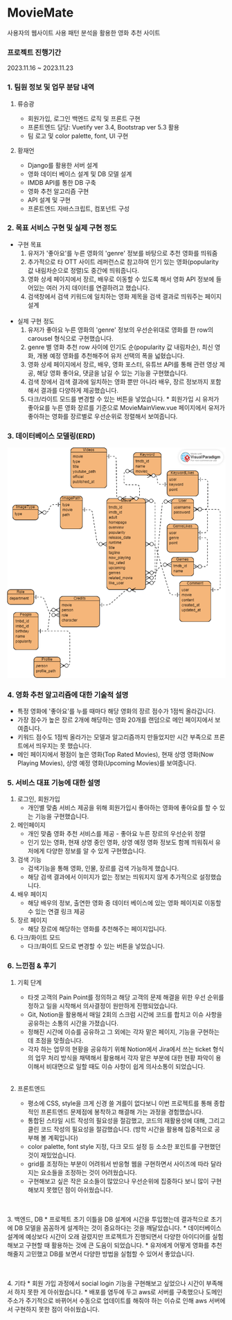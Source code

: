 # MovieMate
사용자의 웹사이트 사용 패턴 분석을 활용한 영화 추천 사이트

### 프로젝트 진행기간
2023.11.16 ~ 2023.11.23

### 1. 팀원 정보 및 업무 분담 내역
1. 류승광
    * 회원가입, 로그인 백엔드 로직 및 프론트 구현
    * 프론트엔드 담당: Vuetify ver 3.4, Bootstrap ver 5.3 활용
    * 팀 로고 및 color palette, font, UI 구현

2. 황재언
    * Django를 활용한 서버 설계
    * 영화 데이터 베이스 설계 및 DB 모델 설계
    * IMDB API를 통한 DB 구축
    * 영화 추천 알고리즘 구현
    * API 설계 및 구현
    * 프론트엔드 자바스크립트, 컴포넌트 구성


### 2. 목표 서비스 구현 및 실제 구현 정도
  * 구현 목표
      1. 유저가 '좋아요'를 누른 영화의 'genre' 정보를 바탕으로 추천 영화를 띄워줌
      2. 추가적으로 타 OTT 사이트 레퍼런스로 참고하여 인기 있는 영화(popularity 값 내림차순으로 정렬)도 중간에 띄워줍니다.
      3. 영화 상세 페이지에서 장르, 배우로 이동할 수 있도록 해서 영화 API 정보에 들어있는 여러 가지 데이터를 연결하려고 했습니다.
      4. 검색창에서 검색 키워드에 일치하는 영화 제목을 검색 결과로 띄워주는 페이지 설계
  <br><br>
  * 실제 구현 정도
      1. 유저가 좋아요 누른 영화의 'genre' 정보의 우선순위대로 영화를 한 row의 carousel 형식으로 구현했습니다.
      2. genre 별 영화 추천 row 사이에 인기도 순(popularity 값 내림차순), 최신 영화, 개봉 예정 영화를 추천해주어 유저 선택의 폭을 넓혔습니다.
      3. 영화 상세 페이지에서 장르, 배우, 영화 포스터, 유튜브 API를 통해 관련 영상 제공, 해당 영화 좋아요, 댓글을 남길 수 있는 기능을 구현했습니다.
      4. 검색 창에서 검색 결과에 일치하는 영화 뿐만 아니라 배우, 장르 정보까지 포함해서 결과를 다양하게 제공했습니다.
      5. 다크/라이트 모드를 변경할 수 있는 버튼을 넣었습니다.
        * 회원가입 시 유저가 좋아요를 누른 영화 장르를 기준으로 MovieMainView.vue 페이지에서
      유저가 좋아하는 영화를 장르별로 우선순위로 정렬해서 보여줍니다.


### 3. 데이터베이스 모델링(ERD)
![TEAM_MM_ERD](Team_MM_ERD.png)


### 4. 영화 추천 알고리즘에 대한 기술적 설명
  * 특정 영화에 '좋아요'를 누를 때마다 해당 영화의 장르 점수가 1점씩 올라갑니다.
  * 가장 점수가 높은 장르 2개에 해당하는 영화 20개를 랜덤으로 메인 페이지에서 보여줍니다.
  * 키워드 점수도 1점씩 올라가는 모델과 알고리즘까지 만들었지만 시간 부족으로 프론트에서 띄우지는 못 했습니다.
  * 메인 페이지에서 평점이 높은 영화(Top Rated Movies), 현재 상영 영화(Now Playing Movies), 상영 예정 영화(Upcoming Movies)를 보여줍니다.


### 5. 서비스 대표 기능에 대한 설명
  1. 로그인, 회원가입
      * 개인별 맞춤 서비스 제공을 위해 회원가입시 좋아하는 영화에 좋아요를 할 수 있는 기능을 구현했습니다.
  2. 메인페이지
      * 개인 맞춤 영화 추천 서비스를 제공 - 좋아요 누른 장르의 우선순위 정렬
      * 인기 있는 영화, 현재 상영 중인 영화, 상영 예정 영화 정보도 함께 띄워줘서 유저에게 다양한 정보를 알 수 있게 구현했습니다.
  3. 검색 기능
      * 검색기능을 통해 영화, 인물, 장르를 검색 가능하게 했습니다.
      * 해당 검색 결과에서 이미지가 없는 정보는 띄워지지 않게 추가적으로 설정했습니다.
  4. 배우 페이지
      * 해당 배우의 정보, 출연한 영화 중 데이터 베이스에 있는 영화 페이지로 이동할 수 있는 연결 링크 제공
  5. 장르 페이지
      * 해당 장르에 해당하는 영화를 추천해주는 페이지입니다.
  6. 다크/화이트 모드
      * 다크/화이트 모드로 변경할 수 있는 버튼을 넣었습니다.


### 6. 느낀점 & 후기
  1. 기획 단계
      * 타겟 고객의 Pain Point를 정의하고 해당 고객의 문제 해결을 위한 우선 순위를 정하고 일을 시작해서 의사결정이 원만하게 진행되었습니다.
      * Git, Notion을 활용해서 매일 2회의 스크럼 시간에 코드를 합치고 이슈 사항을 공유하는 소통의 시간을 가졌습니다.
      * 정해진 시간에 이슈를 공유하고 그 외에는 각자 맡은 페이지, 기능을 구현하는 데 초점을 맞췄습니다.
      * 각자 하는 업무의 현황을 공유하기 위해 Notion에서 Jira에서 쓰는 ticket 형식의 업무 처리 방식을 채택해서 활용해서 각자 맡은 부분에 대한 현황 파악이 용이해서 비대면으로 일할 때도 이슈 사항이 쉽게 의사소통이 되었습니다.
  <br><br>

  2. 프론트엔드
      * 평소에 CSS, style을 크게 신경 쓸 겨를이 없다보니 이번 프로젝트를 통해 종합적인 프론트엔드 문제점에 봉착하고 해결해 가는 과정을 경험했습니다.
      * 통합된 스타일 시트 작성의 필요성을 절감했고, 코드의 재활용성에 대해, 그리고 클린 코드 작성의 필요성을 절감했습니다. (방학 시간을 활용해 집중적으로 공부해 볼 계획입니다)
      * color palette, font style 지정, 다크 모드 설정 등 소소한 포인트를 구현했던 것이 재밌었습니다.
      * grid를 조정하는 부분이 어려워서 반응형 웹을 구현하면서 사이즈에 따라 달라지는 요소들을 조정하는 것이 어려웠습니다.
      * 구현해보고 싶은 작은 요소들이 많았으나 우선순위에 집중하다 보니 많이 구현해보지 못했던 점이 아쉬웠습니다.

  <br><br>
  3. 백엔드, DB
      * 프로젝트 초기 이틀을 DB 설계에 시간을 투입했는데 결과적으로 초기에 DB 모델을 꼼꼼하게 설계하는 것이 중요하다는 것을 깨달았습니다.
      * 데이터베이스 설계에 예상보다 시간이 오래 걸렸지만 프로젝트가 진행되면서 다양한 아이디어를 실험해보고 구현할 때 활용하는 것에 큰 도움이 되었습니다.
      * 유저에게 어떻게 영화를 추천해줄지 고민했고 DB를 보면서 다양한 방법을 실험할 수 있어서 좋았습니다.

  <br><br>
  4. 기타
      * 회원 가입 과정에서 social login 기능을 구현해보고 싶었으나 시간이 부족해서 하지 못한 게 아쉬웠습니다.
      * 배포를 염두에 두고 aws로 서버를 구축했으나 도메인 주소가 주기적으로 바뀌어서 수동으로 업데이트를 해줘야 하는 이슈로 인해 aws 서버에서 구현하지 못한 점이 아쉬웠습니다.